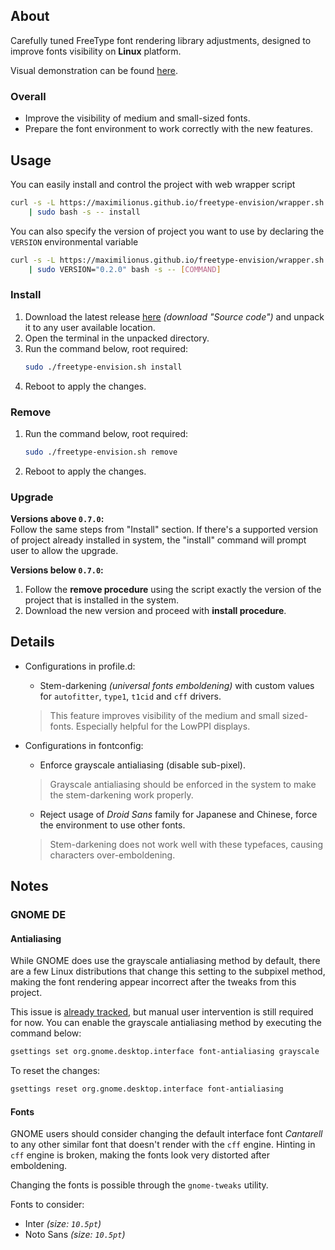 ## About
Carefully tuned FreeType font rendering library adjustments, designed to
improve fonts visibility on **Linux** platform.

Visual demonstration can be found
[here](https://github.com/maximilionus/freetype-envision/wiki/Comparison).


### Overall
- Improve the visibility of medium and small-sized fonts.
- Prepare the font environment to work correctly with the new features.


## Usage
You can easily install and control the project with web wrapper script
```sh
curl -s -L https://maximilionus.github.io/freetype-envision/wrapper.sh \
    | sudo bash -s -- install
```

You can also specify the version of project you want to use by declaring the
`VERSION` environmental variable
```sh
curl -s -L https://maximilionus.github.io/freetype-envision/wrapper.sh \
    | sudo VERSION="0.2.0" bash -s -- [COMMAND]
```


### Install
1. Download the latest release
   [here](https://github.com/maximilionus/freetype-envision/releases/latest)
   *(download "Source code")* and unpack it to any user available location.
2. Open the terminal in the unpacked directory.
3. Run the command below, root required:
   ```sh
   sudo ./freetype-envision.sh install
   ```
4. Reboot to apply the changes.

### Remove
1. Run the command below, root required:
   ```sh
   sudo ./freetype-envision.sh remove
   ```
2. Reboot to apply the changes.

### Upgrade
**Versions above `0.7.0`:**  
Follow the same steps from "Install" section. If there's a supported version of
project already installed in system, the "install" command will prompt user to
allow the upgrade.

**Versions below `0.7.0`:**  
1. Follow the **remove procedure** using the script exactly the version of the
   project that is installed in the system.
2. Download the new version and proceed with **install procedure**.


## Details
- Configurations in profile.d:
   - Stem-darkening *(universal fonts emboldening)* with custom values for
     `autofitter`, `type1`, `t1cid` and `cff` drivers.
   > This feature improves visibility of the medium and small sized-fonts.
   > Especially helpful for the LowPPI displays.

- Configurations in fontconfig:
   - Enforce grayscale antialiasing (disable sub-pixel).
   > Grayscale antialiasing should be enforced in the system to make the
   > stem-darkening work properly.

   - Reject usage of *Droid Sans* family for Japanese and Chinese, force the
     environment to use other fonts.
   > Stem-darkening does not work well with these typefaces, causing characters
   > over-emboldening.


## Notes
### GNOME DE
#### Antialiasing
While GNOME does use the grayscale antialiasing method by default, there are a
few Linux distributions that change this setting to the subpixel method, making
the font rendering appear incorrect after the tweaks from this project.

This issue is
[already tracked](https://github.com/maximilionus/freetype-envision/issues/7),
but manual user intervention is still required for now. You can enable the
grayscale antialiasing method by executing the command below:

```sh
gsettings set org.gnome.desktop.interface font-antialiasing grayscale
```

To reset the changes:

```sh
gsettings reset org.gnome.desktop.interface font-antialiasing
```

#### Fonts
GNOME users should consider changing the default interface font *Cantarell* to
any other similar font that doesn't render with the `cff` engine. Hinting in
`cff` engine is broken, making the fonts look very distorted after emboldening.

Changing the fonts is possible through the `gnome-tweaks` utility.

Fonts to consider:
- Inter *(size: `10.5pt`)*
- Noto Sans *(size: `10.5pt`)*
